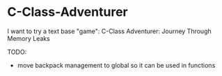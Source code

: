# C-Class-Adventurer
I want to try a text base "game": C-Class Adventurer: Journey Through Memory Leaks

TODO:
- move backpack management to global so it can be used in functions